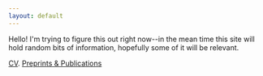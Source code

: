 ```yaml
---
layout: default
---
```



Hello! I'm trying to figure this out right now--in the mean time this site will hold random bits of information, hopefully some of it will be relevant.


[CV](./CV_3_25_2023.pdf). [Preprints & Publications](./papers.html)


